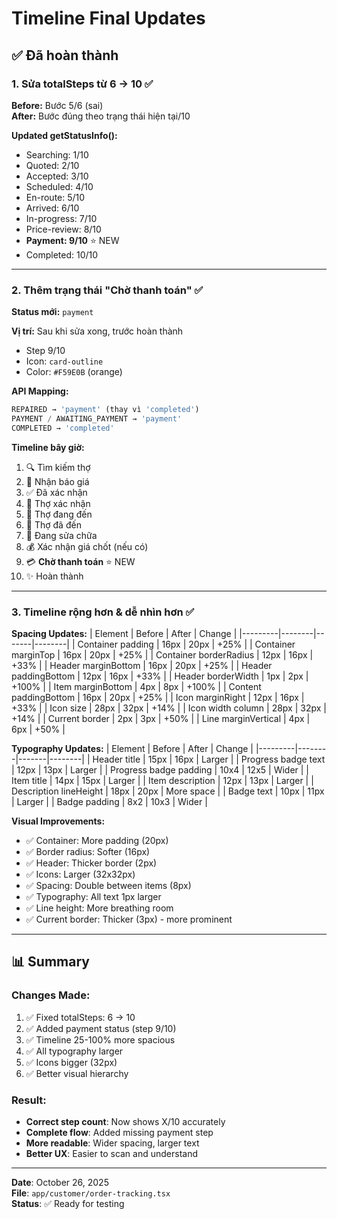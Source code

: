 # Timeline Final Updates

## ✅ Đã hoàn thành

### 1. Sửa totalSteps từ 6 → 10 ✅

**Before:** Bước 5/6 (sai)  
**After:** Bước đúng theo trạng thái hiện tại/10

**Updated getStatusInfo():**
- Searching: 1/10
- Quoted: 2/10
- Accepted: 3/10
- Scheduled: 4/10
- En-route: 5/10
- Arrived: 6/10
- In-progress: 7/10
- Price-review: 8/10
- **Payment: 9/10** ⭐ NEW
- Completed: 10/10

---

### 2. Thêm trạng thái "Chờ thanh toán" ✅

**Status mới:** `payment`

**Vị trí:** Sau khi sửa xong, trước hoàn thành
- Step 9/10
- Icon: `card-outline`
- Color: `#F59E0B` (orange)

**API Mapping:**
```typescript
REPAIRED → 'payment' (thay vì 'completed')
PAYMENT / AWAITING_PAYMENT → 'payment'
COMPLETED → 'completed'
```

**Timeline bây giờ:**
1. 🔍 Tìm kiếm thợ
2. 📄 Nhận báo giá
3. ✅ Đã xác nhận
4. 📅 Thợ xác nhận
5. 🚗 Thợ đang đến
6. 📍 Thợ đã đến
7. 🔧 Đang sửa chữa
8. 💰 Xác nhận giá chốt (nếu có)
9. 💳 **Chờ thanh toán** ⭐ NEW
10. ✨ Hoàn thành

---

### 3. Timeline rộng hơn & dễ nhìn hơn ✅

**Spacing Updates:**
| Element | Before | After | Change |
|---------|--------|-------|--------|
| Container padding | 16px | 20px | +25% |
| Container marginTop | 16px | 20px | +25% |
| Container borderRadius | 12px | 16px | +33% |
| Header marginBottom | 16px | 20px | +25% |
| Header paddingBottom | 12px | 16px | +33% |
| Header borderWidth | 1px | 2px | +100% |
| Item marginBottom | 4px | 8px | +100% |
| Content paddingBottom | 16px | 20px | +25% |
| Icon marginRight | 12px | 16px | +33% |
| Icon size | 28px | 32px | +14% |
| Icon width column | 28px | 32px | +14% |
| Current border | 2px | 3px | +50% |
| Line marginVertical | 4px | 6px | +50% |

**Typography Updates:**
| Element | Before | After | Change |
|---------|--------|-------|--------|
| Header title | 15px | 16px | Larger |
| Progress badge text | 12px | 13px | Larger |
| Progress badge padding | 10x4 | 12x5 | Wider |
| Item title | 14px | 15px | Larger |
| Item description | 12px | 13px | Larger |
| Description lineHeight | 18px | 20px | More space |
| Badge text | 10px | 11px | Larger |
| Badge padding | 8x2 | 10x3 | Wider |

**Visual Improvements:**
- ✅ Container: More padding (20px)
- ✅ Border radius: Softer (16px)
- ✅ Header: Thicker border (2px)
- ✅ Icons: Larger (32x32px)
- ✅ Spacing: Double between items (8px)
- ✅ Typography: All text 1px larger
- ✅ Line height: More breathing room
- ✅ Current border: Thicker (3px) - more prominent

---

## 📊 Summary

### Changes Made:
1. ✅ Fixed totalSteps: 6 → 10
2. ✅ Added payment status (step 9/10)
3. ✅ Timeline 25-100% more spacious
4. ✅ All typography larger
5. ✅ Icons bigger (32px)
6. ✅ Better visual hierarchy

### Result:
- **Correct step count**: Now shows X/10 accurately
- **Complete flow**: Added missing payment step
- **More readable**: Wider spacing, larger text
- **Better UX**: Easier to scan and understand

---

**Date**: October 26, 2025  
**File**: `app/customer/order-tracking.tsx`  
**Status**: ✅ Ready for testing
